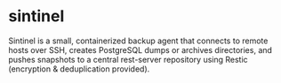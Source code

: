 # sintinel
Sintinel is a small, containerized backup agent that connects to remote hosts over SSH, creates PostgreSQL dumps or archives directories, and pushes snapshots to a central rest-server repository using Restic (encryption &amp; deduplication provided).
